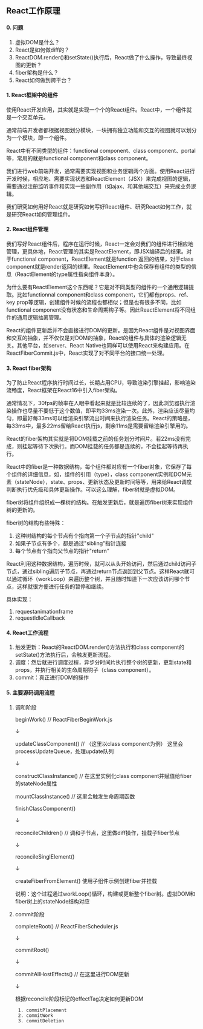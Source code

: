 ## React工作原理

#### 0. 问题

1. 虚拟DOM是什么？
2. React是如何做diff的？
3. ReactDOM.render()和setState()执行后，React做了什么操作，导致最终视图的更新？
4. fiber架构是什么？
5. React如何做到跨平台？

#### 1. React框架中的组件

使用React开发应用，其实就是实现一个个的React组件。React中，一个组件就是一个交互单元。

通常前端开发者都根据视图划分模块，一块拥有独立功能和交互的视图就可以划分为一个模块，即一个组件。

React中有不同类型的组件：functional component、class component、portal等，常用的就是functional component和class component。

我们进行web前端开发，通常需要实现视图和业务逻辑两个方面。使用React进行开发时候，相应地、需要实现状态和ReactElement（JSX）来完成视图的逻辑，需要通过注册监听事件和实现一些副作用（如ajax、和其他端交互）来完成业务逻辑。

我们研究如何用好React就是研究如何写好React组件、研究React如何工作，就是研究React如何管理组件。

#### 2. React组件管理

我们写好React组件后，程序在运行时候，React一定会对我们的组件进行相应地管理，更具体地，React管理的其实是ReactElement，即JSX编译后的结果。对于functional component，ReactElement就是function 返回的结果，对于class component就是render返回的结果。ReactElement中也会保存有组件的类型的信息（ReactElement的type属性指向组件本身）。

为什么要有ReactElement这个东西呢？它是对不同类型的组件的一个通用逻辑提取。比如functionnal component和class component，它们都有props、ref、key prop等逻辑，创建组件时候的流程也都相似；但是也有很多不同，比如functional component没有状态和生命周期钩子等。因此ReactElement将不同组件的通用逻辑抽离管理。

React的组件更新后并不会直接进行DOM的更新。是因为React组件是对视图界面和交互的抽象，并不仅仅是对DOM的抽象，React的组件与具体的渲染逻辑无关。其他平台，如server、React Native也同样可以使用React来构建应用。在ReactFiberCommit.js中，React实现了对不同平台的接口统一处理。

#### 3. React fiber架构

为了防止React程序执行时间过长，长期占用CPU，导致渲染引擎挂起，影响渲染流畅度，React框架在React16中引入fiber架构。

通常情况下，30fps的帧率在人眼中看起来就是比较连续的了，因此浏览器执行渲染操作也尽量不要低于这个数值，即平均33ms渲染一次。此外，渲染应该尽量均匀，即最好每33ms可以给渲染引擎流出时间来执行渲染任务。React的策略是，每33ms中，最多22ms留给React执行js，剩余11ms是需要留给渲染引擎用的。

React的fiber架构其实就是将DOM挂载之前的任务划分时间片。若22ms没有完成，则挂起等待下次执行。而DOM挂载的任务都是连续的，不会挂起等待再执行。

React中的fiber是一种数据结构，每个组件都对应有一个fiber对象，它保存了每个组件的详细信息，如，组件的引用（type），class component实例和DOM元素（stateNode），state、props、更新状态及更新时间等等，用来给React调度判断执行优先级和具体更新操作。可以这么理解，fiber树就是虚拟DOM。

fiber树将组件组织成一棵树的结构。在触发更新后，就是遍历fiber树来实现组件树的更新的。

fiber树的结构有些特殊：

1. 这种树结构的每个节点有个指向第一个子节点的指针"child"
2. 如果子节点有多个，都是通过"sibling"指针连接
3. 每个节点有个指向父节点的指针"return"

React利用这种数据结构，遍历时候，就可以从头开始访问，然后通过child访问子节点，通过sibling遍历子节点，再通过return节点返回到父节点。这样React就可以通过循环（workLoop）来遍历整个树，并且随时知道下一次应该访问哪个节点，这样就很方便进行任务的暂停和继续。

具体实现：

1. requestanimationframe
2. requestIdleCallback

#### 4. React工作流程

1. 触发更新：React的ReactDOM.render()方法执行和class component的setState()方法执行后，会触发更新流程。
2. 调度：然后就进行调度过程，异步分时间片执行整个树的更新，更新state和props，并执行相关的生命周期钩子（class component）。
3. commit：真正进行DOM的操作

#### 5. 主要源码调用流程

1. 调和阶段

	beginWork() // ReactFiberBeginWork.js
	
	↓
	
	updateClassComponent() // （这里以class component为例） 这里会processUpdateQueue，处理update队列
	
	↓
	
	constructClassInstance() // 在这里实例化class component并赋值给fiber的stateNode属性
	
	mountClassInstance() // 这里会触发生命周期函数
	
	finishClassComponent() 
	
	↓
	
	reconcileChildren() // 调和子节点，这里做diff操作，挂载子fiber节点
	
	↓
	
	reconcileSinglElement()
	
	↓
	
	createFiberFromElement() 使用子组件示例创建fiber并挂载
	
	说明：这个过程通过workLoop()循环，构建或更新整个fiber树。虚拟DOM和fiber树上的stateNode结构对应
	
2. commit阶段

	completeRoot() // ReactFiberScheduler.js
	
	↓
	
	commitRoot()
	
	↓
	
	commitAllHostEffects() // 在这里进行DOM更新
	
	↓
	
	根据reconcile阶段标记的effectTag决定如何更新DOM
	
		1. commitPlacement
		2. commitWork
		3. commitDeletion